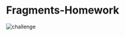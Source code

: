 # Fragments-Homework

![challenge](https://user-images.githubusercontent.com/78713326/111769419-51644400-88d1-11eb-9436-e9bda40da24c.JPG)
